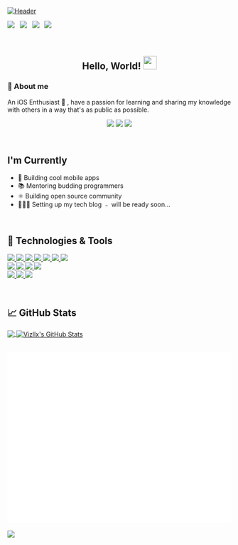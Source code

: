 [![Header](https://user-images.githubusercontent.com/6848045/149544438-5a6e91e8-64c5-4717-988a-8faee898c543.jpeg "Header")](https://some-url.dev/)


<a href="https://apps.apple.com/us/developer/" target="_blank"><img src="https://img.shields.io/badge/Vizllx-green.svg?style=for-the-badge&logo=apple&logoColor=white"></a>&nbsp;&nbsp;&nbsp;<a href="shorturl.at/wxBKN" target="_blank"><img src="https://img.shields.io/badge/LinkedIn-@Sandeep.M-blue.svg?style=for-the-badge&logo=linkedin&logoColor=white"></a>&nbsp;&nbsp;&nbsp;<a href="https://stackoverflow.com/users/2714702/vizllx" target="_blank"><img src="https://img.shields.io/badge/StackOverflow-@vizllx-blue.svg?style=for-the-badge&logo=stackoverflow&logoColor=white"></a>&nbsp;&nbsp;&nbsp;<a href="https://medium.com/@vizllx" target="_blank"><img src="https://img.shields.io/badge/Medium-@vizllx-blue.svg?style=for-the-badge&logo=medium&logoColor=white"></a>

<br />

<h2 align='center'> Hello, World! <img src="https://raw.githubusercontent.com/MartinHeinz/MartinHeinz/master/wave.gif" width="30px" height="30px"> </h2>
  
  ### 🔧 About me 
  
   An iOS Enthusiast  ,  have a passion for learning and sharing my knowledge with others in a way that's as public as possible. 
  <p align="center">
  <img src="https://img.shields.io/badge/unminified%20size-6%20feet%206%20inches-informational" />
  <img src="https://img.shields.io/badge/vulnerabilities-high-critical" />
  <img src="https://img.shields.io/badge/code%20quality-A%20for%20effort-success" />
</p>
<br />

## I'm Currently

- 📱 Building cool mobile apps
- 📚 Mentoring budding programmers
- ⚛️ Building open source community
- 👷🏽‍♂️ Setting up my tech blog ﹣ will be ready soon...
<br />


## 🔧 Technologies & Tools
  <a href="https://www.typescriptlang.org/">
    <img src="https://img.shields.io/badge/ios-3178C6?&style=for-the-badge&logo=ios&logoColor=white">
  </a>
  <a href="">
    <img src="https://img.shields.io/badge/Swift-00ADD8?&style=for-the-badge&logo=swift&logoColor=white">
  </a>
  <a href="">
    <img src="https://img.shields.io/badge/Ruby-000000?&style=for-the-badge&logo=ruby&logoColor=white">
  </a>
  <a href="https://www.cplusplus.com/doc/tutorial/">
    <img src="https://img.shields.io/badge/C%2B%2B-00599C?style=for-the-badge&logo=C%2B%2B&logoColor=white">
  </a>
  <a href="https://html.com/">
    <img src="https://img.shields.io/badge/HTML-E34F26?style=for-the-badge&logo=HTML5&logoColor=white">
  </a>
  <a href="https://www.w3schools.com/css/">
    <img src="https://img.shields.io/badge/CSS-1572B6?style=for-the-badge&logo=CSS3&logoColor=white">
  </a>
  <a href="https://www.javascript.com/">
    <img src="https://img.shields.io/badge/JavaScript-323330?style=for-the-badge&logo=javascript&logoColor=F7DF1E">
  </a>
  <br>
  <a href="">
    <img src="https://img.shields.io/badge/Fastlane-000000?style=for-the-badge&logo=Fastlane&logoColor=white">
  </a>
  <a href="https://code.visualstudio.com/">
    <img src="https://img.shields.io/badge/VS%20Code-007ACC?&style=for-the-badge&logo=visual-studio-code&logoColor=white">
  </a>
  <a href="">
    <img src="https://img.shields.io/badge/Bitrise-4285F4?&style=for-the-badge&logo=Bitrise%20chrome&logoColor=white">
  </a>
  <a href="https://git-scm.com/">
    <img src="https://img.shields.io/badge/git-F05032?&style=for-the-badge&logo=git&logoColor=white">
  </a>
  <br>
  <a href="">
    <img src="https://img.shields.io/badge/Xcode-61DAFB?&style=for-the-badge&logo=xcode&logoColor=121212">
  </a>
  <a href="">
    <img src="https://img.shields.io/badge/apple-003B57?&style=for-the-badge&logo=apple&logoColor=white">
  </a>
  <a href="">
    <img src="https://img.shields.io/badge/Firebase-000000?&style=for-the-badge&logo=Firebase&logoColor=white">
  </a>
</p>
<br />

## &#x1f4c8; GitHub Stats
<a href="https://github.com/vizllx/vizllx">
  <img align="center" src="https://github-readme-stats.vercel.app/api/top-langs/?username=vizllx&hide=java,html,tex&title_color=ffffff&text_color=c9cacc&icon_color=2bbc8a&bg_color=1d1f21&langs_count=3" />
</a>
<a href="https://github.com/vizllx/vizllx">
  <img align="center" src="https://github-readme-stats.vercel.app/api?username=vizllx&show_icons=true&line_height=27&count_private=true&title_color=ffffff&text_color=c9cacc&icon_color=2bbc8a&bg_color=1d1f21" alt="Vizllx's GitHub Stats" />
</a>

<br />
<br />

![Metrics](https://github.com/vizllx/vizllx/blob/main/github-metrics.svg)

<a href="https://github.com/ESKYoung/shields-io-visitor-counter">
  <img src="https://shields-io-visitor-counter.herokuapp.com/badge?page=vizllx.vizllx&style=for-the-badge">
<a>
